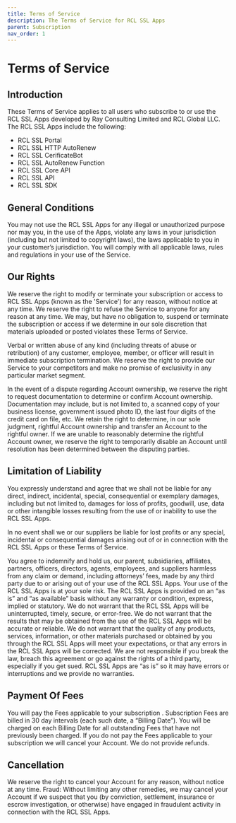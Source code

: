 ```yaml
---
title: Terms of Service
description: The Terms of Service for RCL SSL Apps
parent: Subscription
nav_order: 1
---
```


# Terms of Service

## Introduction

These Terms of Service applies to all users who subscribe to or use the RCL SSL Apps developed by Ray Consulting Limited and RCL Global LLC. The RCL SSL Apps include the following:

- RCL SSL Portal
- RCL SSL HTTP AutoRenew
- RCL SSL CerificateBot
- RCL SSL AutoRenew Function
- RCL SSL Core API
- RCL SSL API
- RCL SSL SDK

## General Conditions

You may not use the RCL SSL Apps for any illegal or unauthorized purpose nor may you, in the use of the Apps, violate any laws in your jurisdiction (including but not limited to copyright laws), the laws applicable to you in your customer’s jurisdiction. You will comply with all applicable laws, rules and regulations in your use of the Service.

## Our Rights

We reserve the right to modify or terminate your subscription or access to RCL SSL Apps (known as the 'Service') for any reason, without notice at any time. We reserve the right to refuse the Service to anyone for any reason at any time. We may, but have no obligation to, suspend or terminate the subscription or access if we determine in our sole discretion that materials uploaded or posted violates these Terms of Service.

Verbal or written abuse of any kind (including threats of abuse or retribution) of any customer, employee, member, or officer will result in immediate subscription termination. We reserve the right to provide our Service to your competitors and make no promise of exclusivity in any particular market segment. 

In the event of a dispute regarding Account ownership, we reserve the right to request documentation to determine or confirm Account ownership. Documentation may include, but is not limited to, a scanned copy of your business license, government issued photo ID, the last four digits of the credit card on file, etc. We retain the right to determine, in our sole judgment, rightful Account ownership and transfer an Account to the rightful owner. If we are unable to reasonably determine the rightful Account owner, we reserve the right to temporarily disable an Account until resolution has been determined between the disputing parties.

## Limitation of Liability

You expressly understand and agree that we shall not be liable for any direct, indirect, incidental, special, consequential or exemplary damages, including but not limited to, damages for loss of profits, goodwill, use, data or other intangible losses resulting from the use of or inability to use the RCL SSL Apps. 

In no event shall we or our suppliers be liable for lost profits or any special, incidental or consequential damages arising out of or in connection with the RCL SSL Apps or these Terms of Service. 

You agree to indemnify and hold us, our parent, subsidiaries, affiliates, partners, officers, directors, agents, employees, and suppliers harmless from any claim or demand, including attorneys’ fees, made by any third party due to or arising out of your use of the RCL SSL Apps. Your use of the RCL SSL Apps is at your sole risk. The RCL SSL Apps is provided on an “as is” and “as available” basis without any warranty or condition, express, implied or statutory. We do not warrant that the RCL SSL Apps will be uninterrupted, timely, secure, or error-free. We do not warrant that the results that may be obtained from the use of the RCL SSL Apps will be accurate or reliable. We do not warrant that the quality of any products, services, information, or other materials purchased or obtained by you through the RCL SSL Apps will meet your expectations, or that any errors in the RCL SSL Apps will be corrected. We are not responsible if you break the law, breach this agreement or go against the rights of a third party, especially if you get sued. RCL SSL Apps are “as is” so it may have errors or interruptions and we provide no warranties.

## Payment Of Fees

You will pay the Fees applicable to your subscription . Subscription Fees are billed in 30 day intervals (each such date, a “Billing Date”). You will be charged on each Billing Date for all outstanding Fees that have not previously been charged. If you do not pay the Fees applicable to your subscription we will cancel your Account. We do not provide refunds.

## Cancellation

We reserve the right to cancel your Account for any reason, without notice at any time. Fraud: Without limiting any other remedies, we may cancel your Account if we suspect that you (by conviction, settlement, insurance or escrow investigation, or otherwise) have engaged in fraudulent activity in connection with the RCL SSL Apps.
